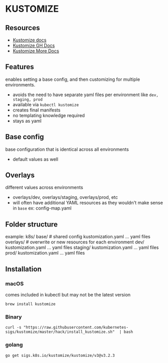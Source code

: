 # KUSTOMIZE

## Resources

- [Kustomize docs](https://kustomize.io/)
- [Kustomize GH Docs](https://github.com/kubernetes-sigs/kustomize/tree/master/docs)
- [Kustomize More Docs](https://kubectl.docs.kubernetes.io/pages/reference/kustomize.html)

## Features
enables setting a base config, and then customizing for multiple environments.
- avoids the need to have separate yaml files per environment like `dev, staging, prod`
- available via `kubectl kustomize`
- creates final manifests
- no templating knowledge required
- stays as yaml

## Base config
base configuration that is identical across all environments
- default values as well

## Overlays
different values across environments
- overlays/dev, overlays/staging, overlays/prod, etc
- will often have additional YAML resources as they wouldn't make sense in `base` ex: config-map.yaml

## Folder structure
example:
k8s/
  base/ # shared config
    kustomization.yaml
    ... yaml files
  overlays/ # overwrite or new resources for each environment
    dev/
      kustomization.yaml
      ... yaml files
    staging/
      kustomization.yaml
      ... yaml files
    prod/
      kustomization.yaml
      ... yaml files

## Installation

### macOS
comes included in kubectl but may not be the latest version

`brew install kustomize`

### Binary

`curl -s "https://raw.githubusercontent.com/kubernetes-sigs/kustomize/master/hack/install_kustomize.sh"  | bash`

### golang

`go get sigs.k8s.io/kustomize/kustomize/v3@v3.2.3`
